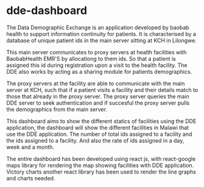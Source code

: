 # dde-dashboard

The Data Demographic Exchange is an application developed by baobab health to support information continuity for patients. It is characterised by a database of unique patient ids in the main server sitting at KCH in Lilongwe.

This main server communicates to proxy servers at health facilities with BaobabHealth EMR'S by allocationg to them ids. So that a patient is assigned this id during registration upon a visit to the health facility. The DDE also works by acting as a sharing module for patients demographics.

The proxy servers at the facility are able to communicate with the main server at KCH, such that if a patient visits a facility and their details match to those that already in the proxy server. The proxy server queries the main DDE server to seek authentication and if succesful the proxy server pulls the demographics from the main server.

This dashboard aims to show the different statics of facilities using the DDE application, the dashboard will show the different facilities in Malawi that use the DDE application. The number of total ids assigned to a facility and the ids assigned to a facility. And also the rate of ids assigned in a day, week and a month.

The entire dashboard has been developed using react js, with react-google maps library for rendering the map showing facilities with DDE application. Victory charts another react library has been used to render the line graphs and charts needed.
